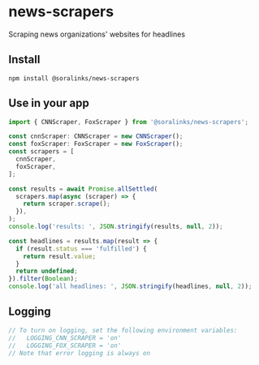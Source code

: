 # news-scrapers
Scraping news organizations' websites for headlines

## Install

`npm install @soralinks/news-scrapers`

## Use in your app

```javascript
import { CNNScraper, FoxScraper } from '@soralinks/news-scrapers';

const cnnScraper: CNNScraper = new CNNScraper();
const foxScraper: FoxScraper = new FoxScraper();
const scrapers = [
  cnnScraper,
  foxScraper,
];

const results = await Promise.allSettled(
  scrapers.map(async (scraper) => {
    return scraper.scrape();
  }),
);
console.log('results: ', JSON.stringify(results, null, 2));

const headlines = results.map(result => {
  if (result.status === 'fulfilled') {
    return result.value;
  }
  return undefined;
}).filter(Boolean);
console.log('all headlines: ', JSON.stringify(headlines, null, 2));

```

## Logging
```javascript
// To turn on logging, set the following environment variables:
//   LOGGING_CNN_SCRAPER = 'on'
//   LOGGING_FOX_SCRAPER = 'on'
// Note that error logging is always on

```
